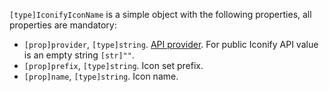 `[type]IconifyIconName` is a simple object with the following properties, all properties are mandatory:

- `[prop]provider`, `[type]string`. [API provider](/docs/api/providers.md). For public Iconify API value is an empty string `[str]""`.
- `[prop]prefix`, `[type]string`. Icon set prefix.
- `[prop]name`, `[type]string`. Icon name.
